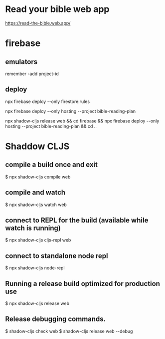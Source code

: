 # Read your bible web app

https://read-the-bible.web.app/

# firebase

## emulators

remember -add project-id

## deploy

npx firebase deploy --only firestore:rules

npx firebase deploy --only hosting --project bible-reading-plan

npx shadow-cljs release web && cd firebase && npx firebase deploy --only hosting --project bible-reading-plan && cd ..

# Shaddow CLJS

## compile a build once and exit
$ npx shadow-cljs compile web

## compile and watch
$ npx shadow-cljs watch web

## connect to REPL for the build (available while watch is running)
$ npx shadow-cljs cljs-repl web

## connect to standalone node repl
$ npx shadow-cljs node-repl

## Running a release build optimized for production use
$ npx shadow-cljs release web

## Release debugging commands.
$ shadow-cljs check web
$ shadow-cljs release web --debug

